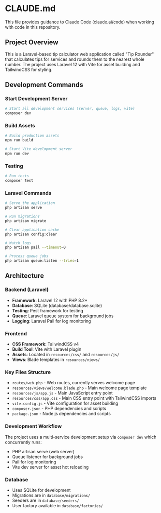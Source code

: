 # CLAUDE.md

This file provides guidance to Claude Code (claude.ai/code) when working with code in this repository.

## Project Overview

This is a Laravel-based tip calculator web application called "Tip Rounder" that calculates tips for services and rounds them to the nearest whole number. The project uses Laravel 12 with Vite for asset building and TailwindCSS for styling.

## Development Commands

### Start Development Server
```bash
# Start all development services (server, queue, logs, vite)
composer dev
```

### Build Assets
```bash
# Build production assets
npm run build

# Start Vite development server
npm run dev
```

### Testing
```bash
# Run tests
composer test
```

### Laravel Commands
```bash
# Serve the application
php artisan serve

# Run migrations
php artisan migrate

# Clear application cache
php artisan config:clear

# Watch logs
php artisan pail --timeout=0

# Process queue jobs
php artisan queue:listen --tries=1
```

## Architecture

### Backend (Laravel)
- **Framework**: Laravel 12 with PHP 8.2+
- **Database**: SQLite (database/database.sqlite)
- **Testing**: Pest framework for testing
- **Queue**: Laravel queue system for background jobs
- **Logging**: Laravel Pail for log monitoring

### Frontend
- **CSS Framework**: TailwindCSS v4
- **Build Tool**: Vite with Laravel plugin
- **Assets**: Located in `resources/css/` and `resources/js/`
- **Views**: Blade templates in `resources/views/`

### Key Files Structure
- `routes/web.php` - Web routes, currently serves welcome page
- `resources/views/welcome.blade.php` - Main welcome page template
- `resources/js/app.js` - Main JavaScript entry point
- `resources/css/app.css` - Main CSS entry point with TailwindCSS imports
- `vite.config.js` - Vite configuration for asset building
- `composer.json` - PHP dependencies and scripts
- `package.json` - Node.js dependencies and scripts

### Development Workflow
The project uses a multi-service development setup via `composer dev` which concurrently runs:
- PHP artisan serve (web server)
- Queue listener for background jobs
- Pail for log monitoring
- Vite dev server for asset hot reloading

### Database
- Uses SQLite for development
- Migrations are in `database/migrations/`
- Seeders are in `database/seeders/`
- User factory available in `database/factories/`
